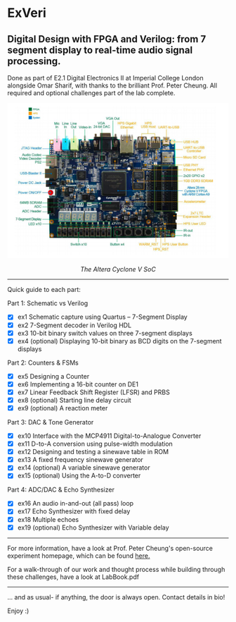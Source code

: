 # ExVeri
## Digital Design with FPGA and Verilog: from 7 segment display to real-time audio signal processing.

Done as part of E2.1 Digital Electronics II at Imperial College London alongside Omar Sharif, with thanks to the brilliant Prof. Peter Cheung.
All required and optional challenges part of the lab complete. 

<p align="center">
  <img src="https://github.com/RaphaelBijaoui/images/blob/master/EXVERIAlteraCycloneV.png">
</p>
<p align="center">
  <i>The Altera Cyclone V SoC</i>
</p>

----------------------------------------------------------------------------------------------------------------------------

Quick guide to each part:

Part 1: Schematic vs Verilog
  - [x] ex1	Schematic	capture	using	Quartus	 – 7-Segment	Display
  - [x] ex2 7-Segment	decoder	in	Verilog HDL
  - [x] ex3 10-bit binary switch values on three 7-segment displays
  - [x] ex4 (optional) Displaying 10-bit binary as BCD digits on the 7-segment	displays
 
Part 2: Counters & FSMs
  - [x] ex5 Designing	a	Counter
  - [x] ex6 Implementing a 16-bit counter	on DE1
  - [x] ex7 Linear Feedback Shift Register (LFSR) and	PRBS
  - [x] ex8 (optional) Starting	line delay circuit
  - [x] ex9 (optional) A reaction meter
  
Part 3: DAC & Tone Generator
  - [x] ex10 Interface	with the MCP4911 Digital-to-Analogue Converter
  - [x] ex11 D-to-A	conversion using pulse-width modulation
  - [x] ex12 Designing and testing a sinewave	table in ROM
  - [x] ex13 A fixed frequency sinewave	generator
  - [x] ex14 (optional) A	variable sinewave	generator
  - [x] ex15 (optional) Using	the	A-to-D	converter
  
Part 4: ADC/DAC & Echo Synthesizer
  - [x] ex16 An	audio	in-and-out (all	pass)	loop
  - [x] ex17 Echo	Synthesizer	with fixed	delay
  - [x] ex18 Multiple	echoes
  - [x] ex19 (optional) Echo Synthesizer	with Variable	delay
  
----------------------------------------------------------------------------------------------------------------------------

For more information, have a look at Prof. Peter Cheung's open-source experiment homepage, which can be found <a href="http://www.ee.ic.ac.uk/pcheung/teaching/E2_experiment/">here.</a>

For a walk-through of our work and thought process while building through these challenges, have a look at LabBook.pdf

----------------------------------------------------------------------------------------------------------------------------

... and as usual- if anything, the door is always open. Contact details in bio!

Enjoy :)

